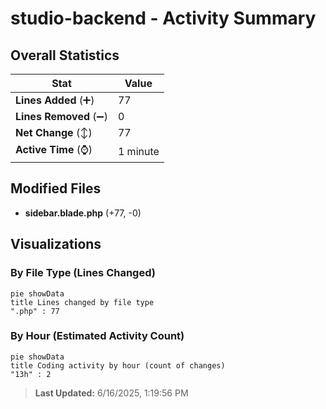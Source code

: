 # studio-backend - Activity Summary 

## Overall Statistics

| Stat                   | Value                                                             |
| ---------------------- | ----------------------------------------------------------------- |
| **Lines Added** (➕)   | 77                                          |
| **Lines Removed** (➖) | 0                                        |
| **Net Change** (↕)    | 77                |
| **Active Time** (⌚)   | 1 minute |


## Modified Files
- **sidebar.blade.php** (+77, -0)

## Visualizations

### By File Type (Lines Changed)

```mermaid
pie showData
title Lines changed by file type
".php" : 77
```

### By Hour (Estimated Activity Count)

```mermaid
pie showData
title Coding activity by hour (count of changes)
"13h" : 2
```


> **Last Updated:** 6/16/2025, 1:19:56 PM